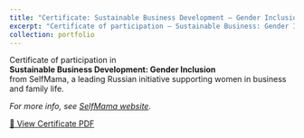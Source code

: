 ```yaml
---
title: "Certificate: Sustainable Business Development – Gender Inclusion"
excerpt: "Certificate of participation – Sustainable Business: Gender Inclusion (SelfMama)<br/><img src='/images/selfmama-certificate.png'>"
collection: portfolio
---
```


Certificate of participation in  
**Sustainable Business Development: Gender Inclusion**  
from SelfMama, a leading Russian initiative supporting women in business and family life.

*For more info, see [SelfMama website](https://selfmama.ru/).*

[📄 View Certificate PDF](/files/Self_mama_project.pdf)